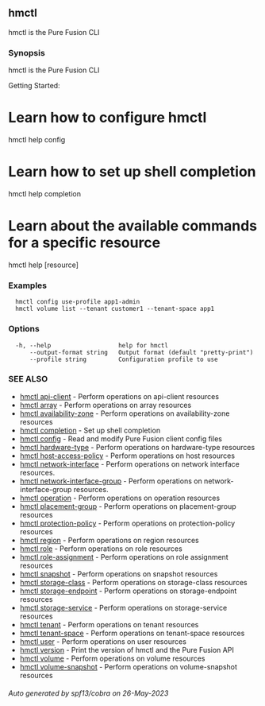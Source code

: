 ## hmctl

hmctl is the Pure Fusion CLI

### Synopsis

hmctl is the Pure Fusion CLI

Getting Started:
  # Learn how to configure hmctl
  hmctl help config

  # Learn how to set up shell completion
  hmctl help completion

  # Learn about the available commands for a specific resource
  hmctl help [resource]

### Examples

```
  hmctl config use-profile app1-admin
  hmctl volume list --tenant customer1 --tenant-space app1
```

### Options

```
  -h, --help                   help for hmctl
      --output-format string   Output format (default "pretty-print")
      --profile string         Configuration profile to use
```

### SEE ALSO

* [hmctl api-client](hmctl_api-client.md)	 - Perform operations on api-client resources
* [hmctl array](hmctl_array.md)	 - Perform operations on array resources
* [hmctl availability-zone](hmctl_availability-zone.md)	 - Perform operations on availability-zone resources
* [hmctl completion](hmctl_completion.md)	 - Set up shell completion
* [hmctl config](hmctl_config.md)	 - Read and modify Pure Fusion client config files
* [hmctl hardware-type](hmctl_hardware-type.md)	 - Perform operations on hardware-type resources
* [hmctl host-access-policy](hmctl_host-access-policy.md)	 - Perform operations on host resources
* [hmctl network-interface](hmctl_network-interface.md)	 - Perform operations on network interface resources.
* [hmctl network-interface-group](hmctl_network-interface-group.md)	 - Perform operations on network-interface-group resources.
* [hmctl operation](hmctl_operation.md)	 - Perform operations on operation resources
* [hmctl placement-group](hmctl_placement-group.md)	 - Perform operations on placement-group resources
* [hmctl protection-policy](hmctl_protection-policy.md)	 - Perform operations on protection-policy resources
* [hmctl region](hmctl_region.md)	 - Perform operations on region resources
* [hmctl role](hmctl_role.md)	 - Perform operations on role resources
* [hmctl role-assignment](hmctl_role-assignment.md)	 - Perform operations on role assignment resources
* [hmctl snapshot](hmctl_snapshot.md)	 - Perform operations on snapshot resources
* [hmctl storage-class](hmctl_storage-class.md)	 - Perform operations on storage-class resources
* [hmctl storage-endpoint](hmctl_storage-endpoint.md)	 - Perform operations on storage-endpoint resources
* [hmctl storage-service](hmctl_storage-service.md)	 - Perform operations on storage-service resources
* [hmctl tenant](hmctl_tenant.md)	 - Perform operations on tenant resources
* [hmctl tenant-space](hmctl_tenant-space.md)	 - Perform operations on tenant-space resources
* [hmctl user](hmctl_user.md)	 - Perform operations on user resources
* [hmctl version](hmctl_version.md)	 - Print the version of hmctl and the Pure Fusion API
* [hmctl volume](hmctl_volume.md)	 - Perform operations on volume resources
* [hmctl volume-snapshot](hmctl_volume-snapshot.md)	 - Perform operations on volume-snapshot resources

###### Auto generated by spf13/cobra on 26-May-2023
